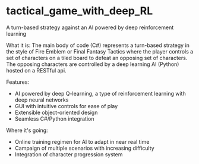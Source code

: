 # tactical_game_with_deep_RL
A turn-based strategy against an AI powered by deep reinforcement learning

What it is:
The main body of code (C#) represents a turn-based strategy in the style of Fire Emblem or Final Fantasy Tactics where the player controls a set of characters on a tiled board to defeat an opposing set of characters. The opposing characters are controlled by a deep learning AI (Python) hosted on a RESTful api.

Features:
* AI powered by deep Q-learning, a type of reinforcement learning with deep neural networks
* GUI with intuitive controls for ease of play
* Extensible object-oriented design
* Seamless C#/Python integration

Where it's going:
* Online training regimen for AI to adapt in near real time
* Campaign of multiple scenarios with increasing difficulty
* Integration of character progression system
